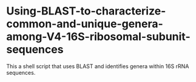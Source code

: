 # Using-BLAST-to-characterize-common-and-unique-genera-among-V4-16S-ribosomal-subunit-sequences

This a shell script that uses BLAST and identifies genera within 16S rRNA sequences.
